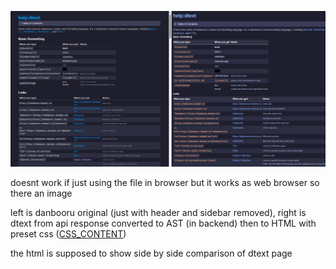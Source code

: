 ![alt text](msedge_iQXNneKrhV.png)

doesnt work if just using the file in browser but it works as web browser so there an image

left is danbooru original (just with header and sidebar removed), right is dtext from api response converted to AST (in backend) then to HTML with preset css ([CSS_CONTENT](../html_template.py))

the html is supposed to show side by side comparison of dtext page
